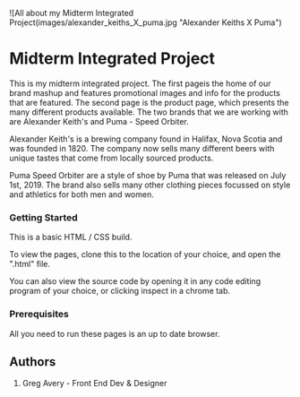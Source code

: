 ![All about my Midterm Integrated Project(images/alexander_keiths_X_puma.jpg "Alexander Keiths X Puma")

# Midterm Integrated Project

This is my midterm integrated project. The first pageis the home of our brand mashup and features promotional images and info for the products that are featured. The second page is the product page, which presents the many different products available. The two brands that we are working with are Alexander Keith's and Puma - Speed Orbiter.

Alexander Keith's is a brewing company found in Halifax, Nova Scotia and was founded in 1820. The company now sells many different beers with unique tastes that come from locally sourced products.

Puma Speed Orbiter are a style of shoe by Puma that was released on July 1st, 2019. The brand also sells many other clothing pieces focussed on style and athletics for both men and women.

### Getting Started
This is a basic HTML / CSS build.

To view the pages, clone this to the location of your choice, and open the ".html" file.

You can also view the source code by opening it in any code editing program of your choice, or clicking inspect in a chrome tab.

### Prerequisites
All you need to run these pages is an up to date browser.

## Authors
1. Greg Avery - Front End Dev & Designer